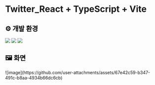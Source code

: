 # Twitter_React + TypeScript + Vite

<h2 style="color: #000000; text-align: start;" data-ke-size="size26"><b>⚙️ 개발 환경</b></h2>
<div style="white-space: nowrap;">
  <img src='https://img.shields.io/badge/react-61DAFB?style=for-the-badge&logo=react&logoColor=white'>
  <img src='https://img.shields.io/badge/typescript-3178C6?style=for-the-badge&logo=typescript&logoColor=white'>
  <img src='https://img.shields.io/badge/firebase-DD2C00?style=for-the-badge&logo=firebase&logoColor=white'>
</div>

<h2 style="color: #000000; text-align: start;" data-ke-size="size26"><b>🖼️ 화면</b></h2>
![image](https://github.com/user-attachments/assets/67e42c59-b347-491c-b8aa-4934b66dc6cb)

